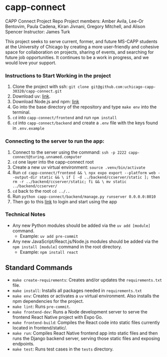 # capp-connect
CAPP Connect Project Repo
Project members: Amber Avila, Lee-Or Bentovim, Paula Cadena, Kiran Jivnani, Gregory Mitchell, and Alison Spencer
Instructor: James Turk

This project seeks to serve current, former, and future MS-CAPP students at the University of Chicago by creating a more user-friendly and cohesive space for collaboration on projects, sharing of events, and searching for future job opportunities. It continues to be a work in progress, and we would love your support.

### Instructions to Start Working in the project


1. Clone the project with ssh: `git clone git@github.com:uchicago-capp-30320/capp-connect.git`
2. Download uv: [link](https://docs.astral.sh/uv/).
3. Download Node.js and npm: [link](https://docs.npmjs.com/downloading-and-installing-node-js-and-npm)
4. Go into the base directory of the repository and type `make env` into the terminal.
5. `cd` into `capp-connect/frontend` and run `npm install`
6. `cd` into `capp-connect/backend` and create a `.env` file with the keys found in `.env.example`

### Connecting to the server to run the app:
1. Connect to the server using the command: `ssh -p 2222 capp-connect@turing.unnamed.computer`
2. `cd` one layer into the capp-connect root
3. Create a new uv virtual environment: `source .venv/bin/activate`
4. Run ```cd capp-connect/frontend && \
		npx expo export --platform web --output-dir static && \
		if [ -d ../backend/ccserver/static ]; then rm -r ../backend/ccserver/static; fi && \
		mv static ../backend/ccserver/```
5. `cd` back to the root `cd ../..`
6. Run `python capp-connect/backend/manage.py runserver 0.0.0.0:8010`
7. Then go to this [link](https://capp-connect.unnamed.computer/auth/login/slack/) to login and start using the app


### Technical Notes
- Any new Python modules should be added via the `uv add [module]` command.
  - Example: `uv add pre-commit`
- Any new JavaScript/React.js/Node.js modules should be added via the `npm install [module]` command in the root directory.
  - Example: `npm install react`

## Standard Commands
- `make create-requirements`: Creates and/or updates the `requirements.txt` file.
- `make install`: Installs all packages needed in `requirements.txt`
- `make env`: Creates or activates a `uv` virtual environment. Also installs the npm dependencies for the project.
- `make lint`: Runs `pre-commit`.
- `make frontend-dev`: Runs a Node development server to serve the frontend React Native project with Expo Go.
- `make frontend-build`: Compiles the React code into static files currently located in frontend/static/.
- `make run`: Compiles React Native frontend app into static files and then runs the Django backend server, serving those static files and exposing endpoints.
- `make test`: Runs test cases in the `tests` directory.
